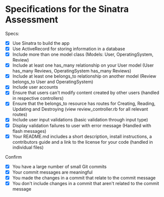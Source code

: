 # Specifications for the Sinatra Assessment

Specs:
- [x] Use Sinatra to build the app
- [x] Use ActiveRecord for storing information in a database
- [x] Include more than one model class (Models: User, OperatingSystem, Review)
- [x] Include at least one has_many relationship on your User model (User has_many Reviews, OperatingSystem has_many Reviews)
- [x] Include at least one belongs_to relationship on another model (Review belongs_to User and OperatingSystem)
- [x] Include user accounts
- [x] Ensure that users can't modify content created by other users (handled in respective controllers)
- [x] Ensure that the belongs_to resource has routes for Creating, Reading, Updating and Destroying (view review_controller.rb for all relevant routes)
- [x] Include user input validations (basic validation through input type)
- [x] Display validation failures to user with error message (Handled with flash messages)
- [x] Your README.md includes a short description, install instructions, a contributors guide and a link to the license for your code (handled in individual files)

Confirm
- [x] You have a large number of small Git commits
- [x] Your commit messages are meaningful
- [x] You made the changes in a commit that relate to the commit message
- [x] You don't include changes in a commit that aren't related to the commit message
